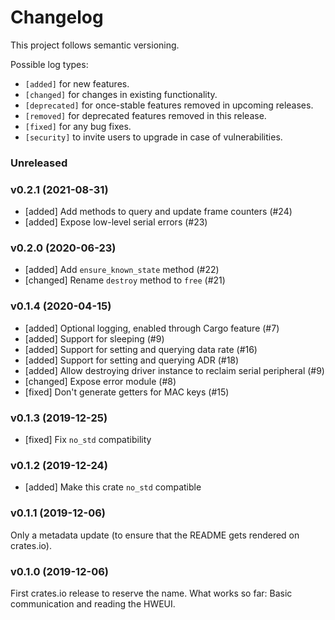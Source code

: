 # Changelog

This project follows semantic versioning.

Possible log types:

- `[added]` for new features.
- `[changed]` for changes in existing functionality.
- `[deprecated]` for once-stable features removed in upcoming releases.
- `[removed]` for deprecated features removed in this release.
- `[fixed]` for any bug fixes.
- `[security]` to invite users to upgrade in case of vulnerabilities.


### Unreleased


### v0.2.1 (2021-08-31)

- [added] Add methods to query and update frame counters (#24)
- [added] Expose low-level serial errors (#23)

### v0.2.0 (2020-06-23)

- [added] Add `ensure_known_state` method (#22)
- [changed] Rename `destroy` method to `free` (#21)

### v0.1.4 (2020-04-15)

- [added] Optional logging, enabled through Cargo feature (#7)
- [added] Support for sleeping (#9)
- [added] Support for setting and querying data rate (#16)
- [added] Support for setting and querying ADR (#18)
- [added] Allow destroying driver instance to reclaim serial peripheral (#9)
- [changed] Expose error module (#8)
- [fixed] Don't generate getters for MAC keys (#15)

### v0.1.3 (2019-12-25)

- [fixed] Fix `no_std` compatibility

### v0.1.2 (2019-12-24)

- [added] Make this crate `no_std` compatible

### v0.1.1 (2019-12-06)

Only a metadata update (to ensure that the README gets rendered on crates.io).

### v0.1.0 (2019-12-06)

First crates.io release to reserve the name. What works so far: Basic
communication and reading the HWEUI.
